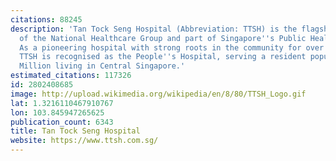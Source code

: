 ```yaml
---
citations: 88245
description: 'Tan Tock Seng Hospital (Abbreviation: TTSH) is the flagship hospital
  of the National Healthcare Group and part of Singapore''s Public Healthcare System.
  As a pioneering hospital with strong roots in the community for over 175 years,
  TTSH is recognised as the People''s Hospital, serving a resident population of 1.4
  Million living in Central Singapore.'
estimated_citations: 117326
id: 2802408685
image: http://upload.wikimedia.org/wikipedia/en/8/80/TTSH_Logo.gif
lat: 1.3216110467910767
lon: 103.845947265625
publication_count: 6343
title: Tan Tock Seng Hospital
website: https://www.ttsh.com.sg/
---
```

